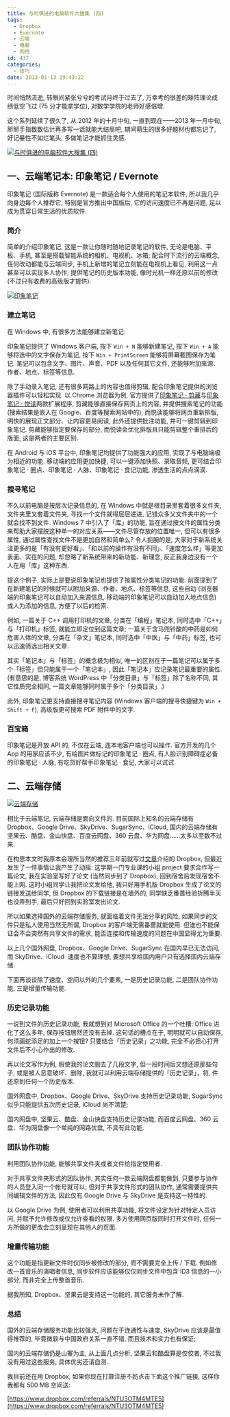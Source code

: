 ```yaml
---
title: 与时俱进的电脑软件大搜集 (四)
tags:
  - Dropbox
  - Evernote
  - 云端
  - 电脑
  - 网络
id: 437
categories:
  - 技巧
date: 2013-01-13 19:43:22
---
```


时间悄然流逝, 转眼间紧张兮兮的考试月终于过去了, 万幸考的很差的矩阵理论成绩低空飞过 (75 分才能拿学位), 对数学学院的老师好感倍增.

这个系列延续了很久了, 从 2012 年的十月中旬, 一直到现在——2013 年一月中旬, 掰掰手指数数估计再多写一话就能大结局吧, 期间萌生的很多好题材也都忘记了, 好记<del>星</del>性不如烂笔头, 多做笔记才能抓住灵感.

[![与时俱进的电脑软件大搜集 (四) ](//img.beamnote.com/2013/computer-software-collection-4.jpg)](//img.beamnote.com/2013/computer-software-collection-4.jpg)<!-- more -->

## 一、云端笔记本: 印象笔记 / Evernote

印象笔记 (国际版称 Evernote) 是一款适合每个人使用的笔记本软件, 所以我几乎向身边每个人推荐它; 特别是官方推出中国版后, 它的访问速度已不再是问题, 足以成为贯穿日常生活的优质软件.

### 简介

简单的介绍印象笔记, 这是一款让你随时随地记录笔记的软件, 无论是电脑、平板、手机, 甚至是搭载智能系统的相机、电视机、冰箱; 配合时下流行的云端概念, 任何改动都能与云端同步, 手机上新增的笔记立刻能在电视机上看见, 利用这一点甚至可以实现多人协作; 提供笔记的历史版本功能, 像时光机一样还原以前的修改 (不过只有收费的高级版才提供).

[![印象笔记](//img.beamnote.com/2013/evernote.png)](//img.beamnote.com/2013/evernote.png)

### 建立笔记

在 Windows 中, 有很多方法能够建立新笔记:

印象笔记提供了 Windows 客户端, 按下 `Win + N` 能够新建笔记, 按下 `Win + A` 能够将选中的文字保存为笔记, 按下 `Win + PrintScreen` 能够将屏幕截图保存为笔记. 笔记可以包含文字、图片、声音、PDF 以及任何其它文件, 还能够附加来源、作者、地点、标签等信息.

除了手动录入笔记, 还有很多网路上的内容也值得剪辑, 配合印象笔记提供的浏览器插件可以轻松实现. 以 Chrome 浏览器为例, 官方提供了[印象笔记 · 剪藏](https://chrome.google.com/webstore/detail/pioclpoplcdbaefihamjohnefbikjilc)与[印象笔记 · 悦读](https://chrome.google.com/webstore/detail/iooicodkiihhpojmmeghjclgihfjdjhj)两款扩展程序, 剪藏能够直接保存网页上的内容, 并提供搜索笔记的功能 (搜索结果是嵌入在 Google、百度等搜索网站中的), 而悦读能够将网页重新排版, 明快的展现正文部分、让内容更易阅读, 此外还提供批注功能, 并可一键剪辑到印象笔记. 剪藏能够指定要保存的部分, 而悦读会优化排版且只能剪辑整个重排后的版面, 这是两者的主要区别.

在 Android 与 iOS 平台中, 印象笔记均提供了功能强大的应用, 实现了与电脑端极为相近的功能. 移动端的应用更加快捷, 可以一键添加快照、录取音频, 更可结合印象笔记 · 圈点、印象笔记 · 人脉、印象笔记 · 食记功能, 渗透生活的点点滴滴.

### 搜寻笔记

不久以前电脑是按层次记录信息的, 在 Windows 中就是根目录里套着很多文件夹, 文件夹里又套着文件夹, 寻找一个文件就得层层递进, 记错众多父文件夹中的一个就会找不到文件. Windows 7 中引入了「库」的功能, 旨在通过按文件的属性分类来帮助大家摆脱这种单一的对应关系——文件尽管存放的位置唯一, 但可以有很多属性, 通过属性查找文件不是更加自然和简单么? 令人扼腕的是, 大家对于新系统关注更多的是「有没有更好看」、「和以前的操作有没有不同」、「速度怎么样」等更加表面、实在的问题, 却忽略了新系统带来的新功能、新理念, 反正我身边没有一个人在用「库」这种东西.

提这个例子, 实际上是要说印象笔记也提供了按属性分类笔记的功能. 前面提到了在新建笔记的时候就可以附加来源、作者、地点、标签等信息, 这些自动 (浏览器端的印象笔记可以自动加入来源信息, 移动端的印象笔记可以自动加入地点信息) 或人为添加的信息, 方便了以后的检索.

例如, 一篇关于 C++ 调用打印机的文章, 分类在「编程」笔记本, 同时选中「C++」与「打印机」标签, 就能立即定位到这篇文章; 一篇关于含马兜铃酸的中药是如何危害人体的文章, 分类在「杂文」笔记本, 同时选中「中医」与「中药」标签, 也可以迅速筛选出相关文章.

其实「笔记本」与「标签」的概念极为相似, 唯一的区别在于一篇笔记可以属于多个「标签」但只能属于一个「笔记本」, 因此「笔记本」应记录笔记最重要的属性. (有意思的是, 博客系统 WordPress 中「分类目录」与「标签」除了名称不同, 其它性质完全相同, 一篇文章能够同时属于多个「分类目录」.)

此外, 印象笔记更支持直接搜寻笔记内容 (Windows 客户端的搜寻快捷键为 `Win + Shift + F`), 高级版更可搜索 PDF 附件中的文字.

### 百宝箱

印象笔记是开放 API 的, 不仅在云端, 连本地客户端也可以操作. 官方开发的几个 App 的用家应该不少, 有给图片做标记的印象笔记 · 圈点, 有人脸识别障碍症必备的印象笔记 · 人脉, 有吃货好帮手印象笔记 · 食记, 大家可以试试.

## 二、云端存储

[![云端存储](//img.beamnote.com/2013/cloud.jpg)](//img.beamnote.com/2013/cloud.jpg)

相比于云端笔记, 云端存储是面向文件的. 目前国际上知名的云端存储有 Dropbox、Google Drive、SkyDrive、SugarSync、iCloud, 国内的云端存储有坚果云、酷盘、金山快盘、百度云网盘、360 云盘、华为网盘……太多以至数不过来.

在构思本文时我原本会理所当然的推荐三年前就写过[文章](http://beamnote.com/2010/dropbox.html)介绍的 Dropbox, 但最近发生了一件事情让我产生了动摇: 这学期一门专业课的小组 project 要求合作写一篇论文, 我在实验室写好了论文 (当然同步到了 Dropbox), 回到宿舍后发现宿舍不能上网. 这时小组同学让我把论文发给他, 我只好用手机版 Dropbox 生成了论文的链接发送给同学, 但 Dropbox 的下载链接是在墙外的, 同学缺乏番蔷经验折腾半天也没弄到手, 最后只好回到实验室发出论文.

所以如果选择国外的云端存储服务, 就面临着文件无法分享的风险, 如果同步的文件只是私人使用当然无所谓, Dropbox 的客户端无需番蔷就能使用. 但谁也不能保证会不会突然有共享文件的需求, 能否连接和传输速度的问题在中国显得尤为重要.

以上几个国外网盘, Dropbox、Google Drive、SugarSync 在国内早已无法访问, 而 SkyDrive、iCloud  速度也不算理想, 要想共享给国内用户只有选择国内云端存储.

下面再谈谈除了速度、空间以外的几个要素, 一是历史记录功能, 二是团队协作功能, 三是增量传输功能.

### 历史记录功能

一说到文件的历史记录功能, 我就想到对 Microsoft Office 的一个吐槽: Office 进化了这么多年, 保存按钮居然还没有去掉. 这句话的槽点在于, 明明就可以自动保存, 何须画蛇添足的加上一个按钮? 只要结合「历史记录」之功能, 完全不必担心打开文件后不小心作出的修改.

再以论文写作为例, 假使我的论文删去了几段文字, 但一段时间后又想还原那些句子, 或是被人恶意破坏、删除, 我就可以利用云端存储提供的「历史记录」，将, 件还原到任何一个历史版本.

国外网盘中, Dropbox、Google Drive、SkyDrive 支持历史记录功能, SugarSync 似乎只能提供五次历史记录, iCloud 尚不清楚;

国内网盘中, 坚果云、酷盘、金山快盘支持历史记录功能, 而百度云网盘、360 云盘、华为网盘像一个单纯的网路优盘, 不具有此功能.

### 团队协作功能

利用团队协作功能, 能够共享文件夹或者文件给指定使用者.

对于共享文件夹形式的团队协作, 其实任何一款云端网盘都能做到, 只要参与协作的人员登入同一个帐号就可以; 但对于共享文件形式的团队协作, 通常需要提供共同编辑文件的方法, 因此仅有 Google Drive 与 SkyDrive 是支持这一特性的.

以 Google Drive 为例, 使用者可以利用共享功能, 将文件设定为针对特定人员访问, 并赋予允许修改或仅允许查看的权限. 多方使用网页版同时打开文件时, 任何一方所做的更改会立刻呈现在其他人的页面.

### 增量传输功能

这个功能是指更新文件时仅同步被修改的部分, 而不需要完全上传 / 下载. 例如修改一首音乐的演唱者信息, 同步软件应该能够仅仅同步文件中包含 ID3 信息的一小部分, 而非完全上传整首音乐.

据我所知, Dropbox、坚果云是支持这一功能的, 其它服务未作了解.

### 总结

国外的云端存储服务功能比较强大, 问题在于连通性与速度, SkyDrive 应该是最值得推荐的, 毕竟微软与中国政府关系一直不错, 而且技术和实力也有保证;

国内的云端存储仍是山寨为主, 从上面几点分析, 坚果云和酷盘算是佼佼者, 不过我没有用过这些服务, 具体优劣还请自测.

我目前还在用 Dropbox, 如果你现在打算注册不妨点击下面这个推广链接, 这样你我都有 500 MB 空间送:

[https://www.dropbox.com/referrals/NTU3OTM4MTE5](https://www.dropbox.com/referrals/NTU3OTM4MTE5)
